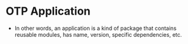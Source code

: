 # OTP Application
- In other words, an application is a kind of package that contains reusable modules, has name, version, specific dependencies, etc.

